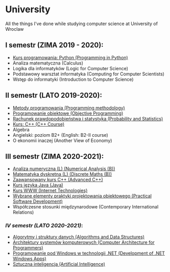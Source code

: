# University
All the things I've done while studying computer science at University of Wroclaw

## I semestr (ZIMA 2019 - 2020):
* <a href="/Python">Kurs programowania: Python (Programming in Python)</a>
* Analiza matematyczna (Calculus) 
* Logika dla informatyków (Logic for Computer Science)
* Podstawowy warsztat informatyka (Computing for Computer Scientists)
* Wstęp do informatyki (Introduction to Computer Science)

## II semestr (LATO 2019-2020):
* <a href="/Programming Methodology">Metody programowania (Programming methodology)</a>
* <a href="/Objective Programming">Programowanie obiektowe (Objective Programming)</a>
* <a href="/Probability and Statistics">Rachunek prawdopodobieństwa i statystyka (Probability and Statistics)</a>
* <a href="/C++">Kurs: C++ (C++ Course)</a>
* Algebra
* Angielski: poziom B2+ (English: B2-II course)
* O ekonomii inaczej (Another View of Economy)

## III semestr (ZIMA 2020-2021):
* <a href="/Numerical Analysis">Analiza numeryczna (L) (Numerical Analysis (B))</a>
* <a href="/Discrete Maths">Matematyka dyskretna (L) (Discrete Maths (B))</a>
* <a href="/Advanced C++">Zaawansowany kurs C++ (Advanced C++)</a>
* <a href="/Java">Kurs języka Java (Java)</a>
* <a href="/Internet Technologies">Kurs WWW (Internet Technologies)</a>
* <a href="/Software Development">Wybrane elementy praktyki projektowania obiektowego (Practical Software Development)</a>
* Współczesne stosunki międzynarodowe (Contemporary International Relations)

### *IV semestr (LATO 2020-2021)*:
* <a href="/Algorithms and Data Structures">Algorytmy i struktury danych (Algorithms and Data Structures)</a>
* <a href="/Architecture of Computer Systems">Architektury systemów komputerowych (Computer Architecture for Programmers)</a>
* <a href="/Development of Windows Apps">Programowanie pod Windows w technologii .NET (Development of .NET Windows Apps)</a>
* <a href="/Artificial Intelligence">Sztuczna inteligencja (Artificial Intelligence)</a>
